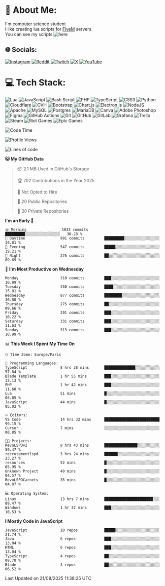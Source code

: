 # 💫 About Me:
I'm computer science student
<br>I like creating lua scripts for <a href="https://fivem.net" target="_blank">FiveM</a> servers.
<br>You can see my scripts ![here](https://github.com/yazouv?tab=repositories&q=&type=&language=lua&sort=)


## 🌐 Socials:
[![Instagram](https://img.shields.io/badge/Instagram-%23E4405F.svg?logo=Instagram&logoColor=white)](https://instagram.com/yazouv) [![Reddit](https://img.shields.io/badge/Reddit-%23FF4500.svg?logo=Reddit&logoColor=white)](https://reddit.com/user/yazouv) [![Twitch](https://img.shields.io/badge/Twitch-%239146FF.svg?logo=Twitch&logoColor=white)](https://twitch.tv/yazouv) [![X](https://img.shields.io/badge/X-black.svg?logo=X&logoColor=white)](https://x.com/yazouv) [![YouTube](https://img.shields.io/badge/YouTube-%23FF0000.svg?logo=YouTube&logoColor=white)](https://youtube.com/@@yazouv) 

# 💻 Tech Stack:
![Lua](https://img.shields.io/badge/lua-%232C2D72.svg?style=for-the-badge&logo=lua&logoColor=white) ![JavaScript](https://img.shields.io/badge/javascript-%23323330.svg?style=for-the-badge&logo=javascript&logoColor=%23F7DF1E) ![Bash Script](https://img.shields.io/badge/bash_script-%23121011.svg?style=for-the-badge&logo=gnu-bash&logoColor=white) ![PHP](https://img.shields.io/badge/php-%23777BB4.svg?style=for-the-badge&logo=php&logoColor=white) ![TypeScript](https://img.shields.io/badge/typescript-%23007ACC.svg?style=for-the-badge&logo=typescript&logoColor=white) ![CSS3](https://img.shields.io/badge/css3-%231572B6.svg?style=for-the-badge&logo=css3&logoColor=white) ![Python](https://img.shields.io/badge/python-3670A0?style=for-the-badge&logo=python&logoColor=ffdd54) ![Cloudflare](https://img.shields.io/badge/Cloudflare-F38020?style=for-the-badge&logo=Cloudflare&logoColor=white) ![OVH](https://img.shields.io/badge/ovh-%23123F6D.svg?style=for-the-badge&logo=ovh&logoColor=#123F6D) ![Bootstrap](https://img.shields.io/badge/bootstrap-%238511FA.svg?style=for-the-badge&logo=bootstrap&logoColor=white) ![Chart.js](https://img.shields.io/badge/chart.js-F5788D.svg?style=for-the-badge&logo=chart.js&logoColor=white) ![Electron.js](https://img.shields.io/badge/Electron-191970?style=for-the-badge&logo=Electron&logoColor=white) ![NodeJS](https://img.shields.io/badge/node.js-6DA55F?style=for-the-badge&logo=node.js&logoColor=white) ![Apache](https://img.shields.io/badge/apache-%23D42029.svg?style=for-the-badge&logo=apache&logoColor=white) ![MySQL](https://img.shields.io/badge/mysql-4479A1.svg?style=for-the-badge&logo=mysql&logoColor=white) ![Postgres](https://img.shields.io/badge/postgres-%23316192.svg?style=for-the-badge&logo=postgresql&logoColor=white) ![MariaDB](https://img.shields.io/badge/MariaDB-003545?style=for-the-badge&logo=mariadb&logoColor=white) ![Canva](https://img.shields.io/badge/Canva-%2300C4CC.svg?style=for-the-badge&logo=Canva&logoColor=white) ![Adobe Photoshop](https://img.shields.io/badge/adobe%20photoshop-%2331A8FF.svg?style=for-the-badge&logo=adobe%20photoshop&logoColor=white) ![Figma](https://img.shields.io/badge/figma-%23F24E1E.svg?style=for-the-badge&logo=figma&logoColor=white) ![GitHub Actions](https://img.shields.io/badge/github%20actions-%232671E5.svg?style=for-the-badge&logo=githubactions&logoColor=white) ![Git](https://img.shields.io/badge/git-%23F05033.svg?style=for-the-badge&logo=git&logoColor=white) ![GitHub](https://img.shields.io/badge/github-%23121011.svg?style=for-the-badge&logo=github&logoColor=white) ![GitLab](https://img.shields.io/badge/gitlab-%23181717.svg?style=for-the-badge&logo=gitlab&logoColor=white) ![Grafana](https://img.shields.io/badge/grafana-%23F46800.svg?style=for-the-badge&logo=grafana&logoColor=white) ![Trello](https://img.shields.io/badge/Trello-%23026AA7.svg?style=for-the-badge&logo=Trello&logoColor=white) ![Steam](https://img.shields.io/badge/steam-%23000000.svg?style=for-the-badge&logo=steam&logoColor=white) ![Riot Games](https://img.shields.io/badge/riotgames-D32936.svg?style=for-the-badge&logo=riotgames&logoColor=white) ![Epic Games](https://img.shields.io/badge/epicgames-%23313131.svg?style=for-the-badge&logo=epicgames&logoColor=white)
 
<!--START_SECTION:waka-->
![Code Time](http://img.shields.io/badge/Code%20Time-1%2C521%20hrs%205%20mins-blue)

![Profile Views](http://img.shields.io/badge/Profile%20Views-0-blue)

![Lines of code](https://img.shields.io/badge/From%20Hello%20World%20I%27ve%20Written-28.4%20million%20lines%20of%20code-blue)

**🐱 My GitHub Data** 

> 📦 2.1 MB Used in GitHub's Storage 
 > 
> 🏆 702 Contributions in the Year 2025
 > 
> 🚫 Not Opted to Hire
 > 
> 📜 20 Public Repositories 
 > 
> 🔑 30 Private Repositories 
 > 
**I'm an Early 🐤** 

```text
🌞 Morning                1033 commits        █████████░░░░░░░░░░░░░░░░   36.28 % 
🌆 Daytime                991 commits         █████████░░░░░░░░░░░░░░░░   34.81 % 
🌃 Evening                547 commits         █████░░░░░░░░░░░░░░░░░░░░   19.21 % 
🌙 Night                  276 commits         ██░░░░░░░░░░░░░░░░░░░░░░░   09.69 % 
```
📅 **I'm Most Productive on Wednesday** 

```text
Monday                   310 commits         ███░░░░░░░░░░░░░░░░░░░░░░   10.89 % 
Tuesday                  450 commits         ████░░░░░░░░░░░░░░░░░░░░░   15.81 % 
Wednesday                877 commits         ████████░░░░░░░░░░░░░░░░░   30.80 % 
Thursday                 275 commits         ██░░░░░░░░░░░░░░░░░░░░░░░   09.66 % 
Friday                   291 commits         ███░░░░░░░░░░░░░░░░░░░░░░   10.22 % 
Saturday                 331 commits         ███░░░░░░░░░░░░░░░░░░░░░░   11.63 % 
Sunday                   313 commits         ███░░░░░░░░░░░░░░░░░░░░░░   10.99 % 
```


📊 **This Week I Spent My Time On** 

```text
🕑︎ Time Zone: Europe/Paris

💬 Programming Languages: 
TypeScript               8 hrs 28 mins       ██████████████░░░░░░░░░░░   57.84 % 
Blade Template           1 hr 55 mins        ███░░░░░░░░░░░░░░░░░░░░░░   13.13 % 
PHP                      1 hr 42 mins        ███░░░░░░░░░░░░░░░░░░░░░░   11.60 % 
Lua                      51 mins             █░░░░░░░░░░░░░░░░░░░░░░░░   05.85 % 
JavaScript               44 mins             █░░░░░░░░░░░░░░░░░░░░░░░░   05.02 % 

🔥 Editors: 
VS Code                  14 hrs 32 mins      █████████████████████████   99.15 % 
Cursor                   7 mins              ░░░░░░░░░░░░░░░░░░░░░░░░░   00.85 % 

🐱‍💻 Projects: 
RevoLSPDv2               8 hrs 43 mins       ███████████████░░░░░░░░░░   59.47 % 
recrutementlspd          3 hrs 24 mins       ██████░░░░░░░░░░░░░░░░░░░   23.27 % 
resources                52 mins             █░░░░░░░░░░░░░░░░░░░░░░░░   05.95 % 
Unknown Project          40 mins             █░░░░░░░░░░░░░░░░░░░░░░░░   04.57 % 
RevoLSPDCarnets          35 mins             █░░░░░░░░░░░░░░░░░░░░░░░░   04.07 % 

💻 Operating System: 
Linux                    13 hrs 7 mins       ██████████████████████░░░   89.47 % 
Windows                  1 hr 32 mins        ███░░░░░░░░░░░░░░░░░░░░░░   10.53 % 
```

**I Mostly Code in JavaScript** 

```text
JavaScript               10 repos            █████░░░░░░░░░░░░░░░░░░░░   21.74 % 
Java                     6 repos             ███░░░░░░░░░░░░░░░░░░░░░░   13.04 % 
HTML                     6 repos             ███░░░░░░░░░░░░░░░░░░░░░░   13.04 % 
TypeScript               4 repos             ██░░░░░░░░░░░░░░░░░░░░░░░   08.70 % 
Blade                    3 repos             ██░░░░░░░░░░░░░░░░░░░░░░░   06.52 % 
```




 Last Updated on 21/08/2025 11:38:25 UTC
<!--END_SECTION:waka-->

<!--START_SECTION:SHOW_PROJECTS-->
<!--END_SECTION:SHOW_PROJECTS-->

<!--START_SECTION:SHOW_LINES_OF_CODE-->
<!--END_SECTION:SHOW_LINES_OF_CODE-->

<!--START_SECTION:SHOW_TOTAL_CODE_TIME-->
<!--END_SECTION:SHOW_TOTAL_CODE_TIME-->

<!--START_SECTION:SHOW_COMMIT-->
<!--END_SECTION:SHOW_COMMIT-->

<!--START_SECTION:SHOW_DAYS_OF_WEEK-->
<!--END_SECTION:SHOW_DAYS_OF_WEEK-->

<!--START_SECTION:SHOW_LANGUAGE-->
<!--END_SECTION:SHOW_LANGUAGE-->

<!--START_SECTION:SHOW_PROFILE_VIEWS-->
<!--END_SECTION:SHOW_PROFILE_VIEWS-->

<!--START_SECTION:SHOW_TIMEZONE-->
<!--END_SECTION:SHOW_TIMEZONE-->

<!--START_SECTION:SHOW_LANGUAGE_PER_REPO-->
<!--END_SECTION:SHOW_LANGUAGE_PER_REPO-->

<!--START_SECTION:SHOW_SHORT_INFO-->
<!--END_SECTION:SHOW_SHORT_INFO-->
